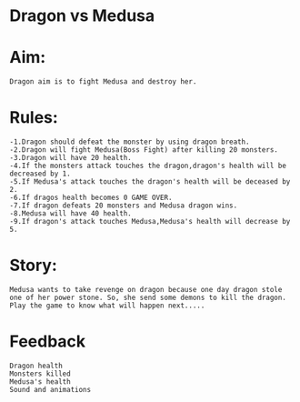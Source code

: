 # Dragon vs Medusa
# Aim:
    Dragon aim is to fight Medusa and destroy her.
# Rules:
    -1.Dragon should defeat the monster by using dragon breath.
    -2.Dragon will fight Medusa(Boss Fight) after killing 20 monsters.
    -3.Dragon will have 20 health.
    -4.If the monsters attack touches the dragon,dragon's health will be decreased by 1.
    -5.If Medusa's attack touches the dragon's health will be deceased by 2.
    -6.If dragos health becomes 0 GAME OVER.
    -7.If dragon defeats 20 monsters and Medusa dragon wins.
    -8.Medusa will have 40 health.
    -9.If dragon's attack touches Medusa,Medusa's health will decrease by 5.

# Story:
    Medusa wants to take revenge on dragon because one day dragon stole one of her power stone. So, she send some demons to kill the dragon. Play the game to know what will happen next.....

# Feedback
    Dragon health
    Monsters killed
    Medusa's health
    Sound and animations

